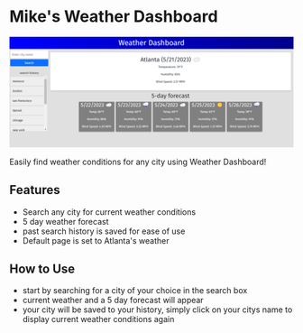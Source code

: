 # Mike's Weather Dashboard

![Image of the main page of Weather Dashboard](/images/Screenshot%202023-05-21%20233833.png)

Easily find weather conditions for any city using Weather Dashboard!

## Features

- Search any city for current weather conditions
- 5 day weather forecast
- past search history is saved for ease of use
- Default page is set to Atlanta's weather

## How to Use

- start by searching for a city of your choice in the search box
- current weather and a 5 day forecast will appear
- your city will be saved to your history, simply click on your citys name to display current weather conditions again
